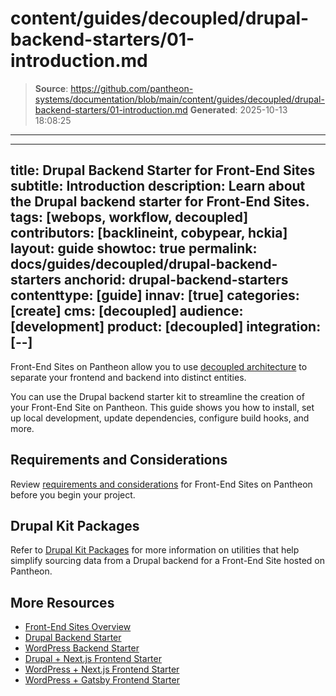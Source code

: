 # content/guides/decoupled/drupal-backend-starters/01-introduction.md

> **Source**: https://github.com/pantheon-systems/documentation/blob/main/content/guides/decoupled/drupal-backend-starters/01-introduction.md
> **Generated**: 2025-10-13 18:08:25

---

---
title: Drupal Backend Starter for Front-End Sites
subtitle: Introduction
description: Learn about the Drupal backend starter for Front-End Sites.
tags: [webops, workflow, decoupled]
contributors: [backlineint, cobypear, hckia]
layout: guide
showtoc: true
permalink: docs/guides/decoupled/drupal-backend-starters
anchorid: drupal-backend-starters
contenttype: [guide]
innav: [true]
categories: [create]
cms: [decoupled]
audience: [development]
product: [decoupled]
integration: [--]
---

Front-End Sites on Pantheon allow you to use [decoupled architecture](/guides/decoupled/overview/#what-is-a-decoupled-site) to separate your frontend and backend into distinct entities.

You can use the Drupal backend starter kit to streamline the creation of your Front-End Site on Pantheon. This guide shows you how to install, set up local development, update dependencies, configure build hooks, and more.

## Requirements and Considerations

Review [requirements and considerations](/guides/decoupled/overview/considerations) for Front-End Sites on Pantheon before you begin your project.

## Drupal Kit Packages

Refer to [Drupal Kit Packages](https://decoupledkit.pantheon.io/docs/Packages/drupal-kit/) for more information on utilities that help simplify sourcing data from a Drupal backend for a Front-End Site hosted on Pantheon.

## More Resources

- [Front-End Sites Overview](/guides/decoupled/overview)
- [Drupal Backend Starter](/guides/decoupled/drupal-backend-starters)
- [WordPress Backend Starter](/guides/decoupled/wp-backend-starters)
- [Drupal + Next.js Frontend Starter](/guides/decoupled/drupal-nextjs-frontend-starters)
- [WordPress + Next.js Frontend Starter](/guides/decoupled/wp-nextjs-frontend-starters)
- [WordPress + Gatsby Frontend Starter](/guides/decoupled/wp-gatsby-frontend-starters)
